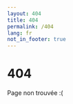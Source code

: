 ```yaml
---
layout: 404
title: 404
permalink: /404
lang: fr
not_in_footer: true
---
```


# 404

Page non trouvée :(
